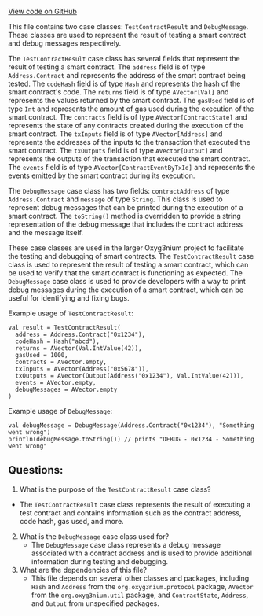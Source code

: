 [View code on GitHub](https://github.com/oxyg3nium/oxyg3nium/api/src/main/scala/org/oxyg3nium/api/model/TestContractResult.scala)

This file contains two case classes: `TestContractResult` and `DebugMessage`. These classes are used to represent the result of testing a smart contract and debug messages respectively. 

The `TestContractResult` case class has several fields that represent the result of testing a smart contract. The `address` field is of type `Address.Contract` and represents the address of the smart contract being tested. The `codeHash` field is of type `Hash` and represents the hash of the smart contract's code. The `returns` field is of type `AVector[Val]` and represents the values returned by the smart contract. The `gasUsed` field is of type `Int` and represents the amount of gas used during the execution of the smart contract. The `contracts` field is of type `AVector[ContractState]` and represents the state of any contracts created during the execution of the smart contract. The `txInputs` field is of type `AVector[Address]` and represents the addresses of the inputs to the transaction that executed the smart contract. The `txOutputs` field is of type `AVector[Output]` and represents the outputs of the transaction that executed the smart contract. The `events` field is of type `AVector[ContractEventByTxId]` and represents the events emitted by the smart contract during its execution. 

The `DebugMessage` case class has two fields: `contractAddress` of type `Address.Contract` and `message` of type `String`. This class is used to represent debug messages that can be printed during the execution of a smart contract. The `toString()` method is overridden to provide a string representation of the debug message that includes the contract address and the message itself. 

These case classes are used in the larger Oxyg3nium project to facilitate the testing and debugging of smart contracts. The `TestContractResult` case class is used to represent the result of testing a smart contract, which can be used to verify that the smart contract is functioning as expected. The `DebugMessage` case class is used to provide developers with a way to print debug messages during the execution of a smart contract, which can be useful for identifying and fixing bugs. 

Example usage of `TestContractResult`:
```
val result = TestContractResult(
  address = Address.Contract("0x1234"),
  codeHash = Hash("abcd"),
  returns = AVector(Val.IntValue(42)),
  gasUsed = 1000,
  contracts = AVector.empty,
  txInputs = AVector(Address("0x5678")),
  txOutputs = AVector(Output(Address("0x1234"), Val.IntValue(42))),
  events = AVector.empty,
  debugMessages = AVector.empty
)
```

Example usage of `DebugMessage`:
```
val debugMessage = DebugMessage(Address.Contract("0x1234"), "Something went wrong")
println(debugMessage.toString()) // prints "DEBUG - 0x1234 - Something went wrong"
```
## Questions: 
 1. What is the purpose of the `TestContractResult` case class?
   - The `TestContractResult` case class represents the result of executing a test contract and contains information such as the contract address, code hash, gas used, and more.
2. What is the `DebugMessage` case class used for?
   - The `DebugMessage` case class represents a debug message associated with a contract address and is used to provide additional information during testing and debugging.
3. What are the dependencies of this file?
   - This file depends on several other classes and packages, including `Hash` and `Address` from the `org.oxyg3nium.protocol` package, `AVector` from the `org.oxyg3nium.util` package, and `ContractState`, `Address`, and `Output` from unspecified packages.